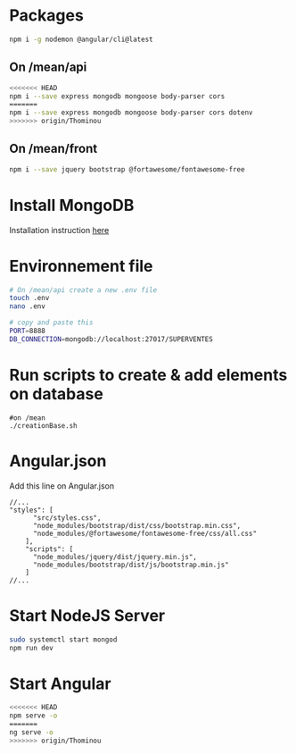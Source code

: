# Packages
```bash
npm i -g nodemon @angular/cli@latest
```

## On /mean/api
```bash
<<<<<<< HEAD
npm i --save express mongodb mongoose body-parser cors
=======
npm i --save express mongodb mongoose body-parser cors dotenv
>>>>>>> origin/Thominou
```

## On /mean/front
```bash
npm i --save jquery bootstrap @fortawesome/fontawesome-free
```

# Install MongoDB
Installation instruction [here](https://docs.mongodb.com/manual/tutorial/install-mongodb-on-ubuntu/)

# Environnement file
```bash
# On /mean/api create a new .env file
touch .env
nano .env

# copy and paste this
PORT=8888
DB_CONNECTION=mongodb://localhost:27017/SUPERVENTES
```

# Run scripts to create & add elements on database
```
#on /mean
./creationBase.sh
``` 

# Angular.json
Add this line on Angular.json
```json5
//...
"styles": [
      "src/styles.css",
      "node_modules/bootstrap/dist/css/bootstrap.min.css",
      "node_modules/@fortawesome/fontawesome-free/css/all.css"
    ],
    "scripts": [
      "node_modules/jquery/dist/jquery.min.js",
      "node_modules/bootstrap/dist/js/bootstrap.min.js"
    ]
//...
```
# Start NodeJS Server
```bash
sudo systemctl start mongod
npm run dev
```

# Start Angular
```bash
<<<<<<< HEAD
npm serve -o
=======
ng serve -o
>>>>>>> origin/Thominou
```
